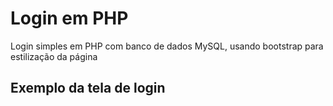 # Login em PHP
Login simples em PHP com banco de dados MySQL, usando bootstrap para estilização da página

## Exemplo da tela de login
